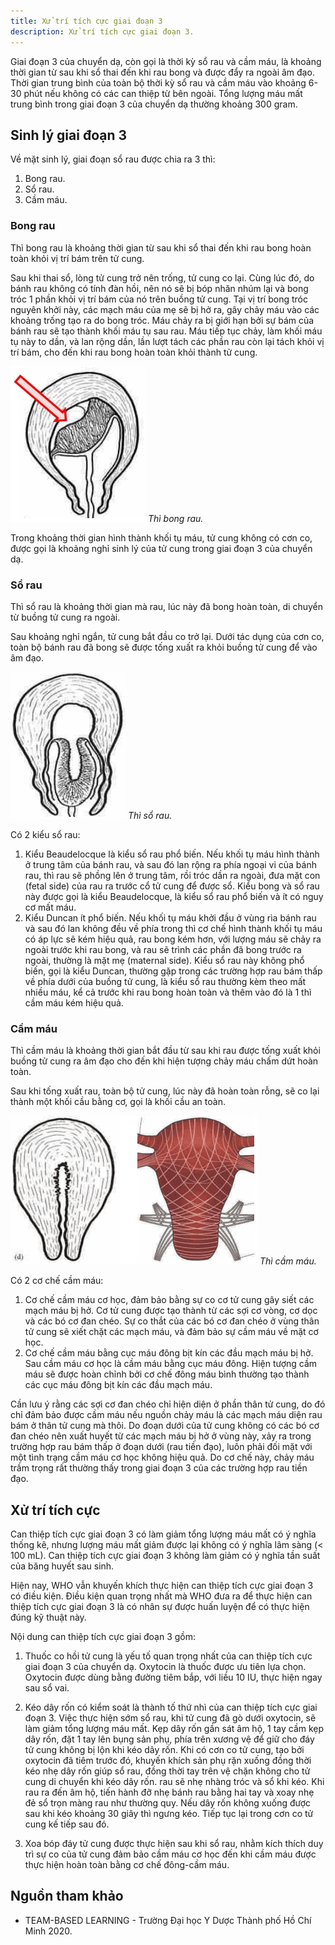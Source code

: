 ```yaml
---
title: Xử trí tích cực giai đoạn 3
description: Xử trí tích cực giai đoạn 3.
---
```


Giai đoạn 3 của chuyển dạ, còn gọi là thời kỳ sổ rau và cầm máu, là khoảng thời gian từ sau khi sổ thai đến khi rau bong và được đẩy ra ngoài âm đạo. Thời gian trung bình của toàn bộ thời kỳ sổ rau và cầm máu vào khoảng 6-30 phút nếu không có các can thiệp từ bên ngoài. Tổng lượng máu mất trung bình trong giai đoạn 3 của chuyển dạ thường khoảng 300 gram.

## Sinh lý giai đoạn 3

Về mặt sinh lý, giai đoạn sổ rau được chia ra 3 thì:

1. Bong rau.
2. Sổ rau.
3. Cầm máu.

### Bong rau

Thì bong rau là khoảng thời gian từ sau khi sổ thai đến khi rau bong hoàn toàn khỏi vị trí bám trên tử cung.

Sau khi thai sổ, lòng tử cung trở nên trống, tử cung co lại. Cùng lúc đó, do bánh rau không có tính đàn hồi, nên nó sẽ bị bóp nhăn nhúm lại và bong tróc 1 phần khỏi vị trí bám của nó trên buồng tử cung. Tại vị trí bong tróc nguyên khởi này, các mạch máu của mẹ sẽ bị hở ra, gây chảy máu vào các khoảng trống tạo ra do bong tróc. Máu chảy ra bị giới hạn bởi sự bám của bánh rau sẽ tạo thành khối máu tụ sau rau. Máu tiếp tục chảy, làm khối máu tụ này to dần, và lan rộng dần, lần lượt tách các phần rau còn lại tách khỏi vị trí bám, cho đến khi rau bong hoàn toàn khỏi thành tử cung.

![Thì bong rau](../../../assets/san-khoa/xu-tri-tich-cuc-giai-doan-3/bong-rau.png)
_Thì bong rau._

Trong khoảng thời gian hình thành khối tụ máu, tử cung không có cơn co, được gọi là khoảng nghỉ sinh lý của tử cung trong giai đoạn 3 của chuyển dạ.

### Sổ rau

Thì sổ rau là khoảng thời gian mà rau, lúc này đã bong hoàn toàn, di chuyển từ buồng tử cung ra ngoài.

Sau khoảng nghỉ ngắn, tử cung bắt đầu co trở lại. Dưới tác dụng của cơn co, toàn bộ bánh rau đã bong sẽ được tống xuất ra khỏi buồng tử cung để vào âm đạo.

![Thì sổ rau](../../../assets/san-khoa/xu-tri-tich-cuc-giai-doan-3/so-rau.png)
_Thì sổ rau._

Có 2 kiểu sổ rau:

1. Kiểu Beaudelocque là kiểu sổ rau phổ biến. Nếu khối tụ máu hình thành ở trung tâm của bánh rau, và sau đó lan rộng ra phía ngoại vi của bánh rau, thì rau sẽ phồng lên ở trung tâm, rồi tróc dần ra ngoài, đưa mặt con (fetal side) của rau ra trước cổ tử cung để được sổ. Kiểu bong và sổ rau này được gọi là kiểu Beaudelocque, là kiểu sổ rau phổ biến và ít có nguy cơ mất máu.
2. Kiểu Duncan ít phổ biến. Nếu khối tụ máu khởi đầu ở vùng rìa bánh rau và sau đó lan không đều về phía trong thì cơ chế hình thành khối tụ máu có áp lực sẽ kém hiệu quả, rau bong kém hơn, với lượng máu sẽ chảy ra ngoài trước khi rau bong, và rau sẽ trình các phần đã bong trước ra ngoài, thường là mặt mẹ (maternal side). Kiểu sổ rau này không phổ biến, gọi là kiểu Duncan, thường gặp trong các trường hợp rau bám thấp về phía dưới của buồng tử cung, là kiểu sổ rau thường kèm theo mất nhiều máu, kể cả trước khi rau bong hoàn toàn và thêm vào đó là 1 thì cầm máu kém hiệu quả.

### Cầm máu

Thì cầm máu là khoảng thời gian bắt đầu từ sau khi rau được tống xuất khỏi buồng tử cung ra âm đạo cho đến khi hiện tượng chảy máu chấm dứt hoàn toàn.

Sau khi tống xuất rau, toàn bộ tử cung, lúc này đã hoàn toàn rỗng, sẽ co lại thành một khối cầu bằng cơ, gọi là khối cầu an toàn.

![Thì cầm rau](../../../assets/san-khoa/xu-tri-tich-cuc-giai-doan-3/cam-mau.png)
_Thì cầm máu._

Có 2 cơ chế cầm máu:

1. Cơ chế cầm máu cơ học, đảm bảo bằng sự co cơ tử cung gây siết các mạch máu bị hở. Cơ tử cung được tạo thành từ các sợi cơ vòng, cơ dọc và các bó cơ đan chéo. Sự co thắt của các bó cơ đan chéo ở vùng thân tử cung sẽ xiết chặt các mạch máu, và đảm bảo sự cầm máu về mặt cơ học.
2. Cơ chế cầm máu bằng cục máu đông bịt kín các đầu mạch máu bị hở. Sau cầm máu cơ học là cầm máu bằng cục máu đông. Hiện tượng cầm máu sẽ được hoàn chỉnh bởi cơ chế đông máu bình thường tạo thành các cục máu đông bịt kín các đầu mạch máu.

Cần lưu ý rằng các sợi cơ đan chéo chỉ hiện diện ở phần thân tử cung, do đó chỉ đảm bảo được cầm máu nếu nguồn chảy máu là các mạch máu diện rau bám ở thân tử cung mà thôi. Do đoạn dưới của tử cung không có các bó cơ đan chéo nên xuất huyết từ các mạch máu bị hở ở vùng này, xảy ra trong trường hợp rau bám thấp ở đoạn dưới (rau tiền đạo), luôn phải đối mặt với một tình trạng cầm máu cơ học không hiệu quả. Do cơ chế này, chảy máu trầm trọng rất thường thấy trong giai đoạn 3 của các trường hợp rau tiền đạo.

## Xử trí tích cực

Can thiệp tích cực giai đoạn 3 có làm giảm tổng lượng máu mất có ý nghĩa thống kê, nhưng lượng máu mất giảm được lại không có ý nghĩa lâm sàng (< 100 mL). Can thiệp tích cực giai đoạn 3 không làm giảm có ý nghĩa tần suất của băng huyết sau sinh.

Hiện nay, WHO vẫn khuyến khích thực hiện can thiệp tích cực giai đoạn 3 có điều kiện. Điều kiện quan trọng nhất mà WHO đưa ra để thực hiện can thiệp tích cực giai đoạn 3 là có nhân sự được huấn luyện để có thực hiện đúng kỹ thuật này.

Nội dung can thiệp tích cực giai đoạn 3 gồm:

1. Thuốc co hồi tử cung là yếu tố quan trọng nhất của can thiệp tích cực giai đoạn 3 của chuyển dạ. Oxytocin là thuốc được ưu tiên lựa chọn. Oxytocin được dùng bằng đường tiêm bắp, với liều 10 IU, thực hiện ngay sau sổ vai.

2. Kéo dây rốn có kiểm soát là thành tố thứ nhì của can thiệp tích cực giai đoạn 3. Việc thực hiện sớm sổ rau, khi tử cung đã gò dưới oxytocin, sẽ làm giảm tổng lượng máu mất. Kẹp dây rốn gần sát âm hộ, 1 tay cầm kẹp dây rốn, đặt 1 tay lên bụng sản phụ, phía trên xương vệ để giữ cho đáy tử cung không bị lộn khi kéo dây rốn. Khi có cơn co tử cung, tạo bởi oxytocin đã tiêm trước đó, khuyến khích sản phụ rặn xuống đồng thời kéo nhẹ dây rốn giúp sổ rau, đồng thời tay trên vệ chặn không cho tử cung di chuyển khi kéo dây rốn. rau sẽ nhẹ nhàng tróc và sổ khi kéo. Khi rau ra đến âm hộ, tiến hành đỡ nhẹ bánh rau bằng hai tay và xoay nhẹ đẻ sổ trọn màng rau như thường quy. Nếu dây rốn không xuống được sau khi kéo khoảng 30 giây thì ngưng kéo. Tiếp tục lại trong cơn co tử cung kế tiếp sau đó.
3. Xoa bóp đáy tử cung được thực hiện sau khi sổ rau, nhằm kích thích duy trì sự co của tử cung đảm bảo cầm máu cơ học đến khi cầm máu được thực hiện hoàn toàn bằng cơ chế đông-cầm máu.

## Nguồn tham khảo

- TEAM-BASED LEARNING - Trường Đại học Y Dược Thành phố Hồ Chí Minh 2020.
